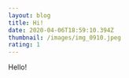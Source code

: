 ```yaml
---
layout: blog
title: Hi!
date: 2020-04-06T18:59:10.394Z
thumbnail: /images/img_0910.jpeg
rating: 1
---
```

Hello!
